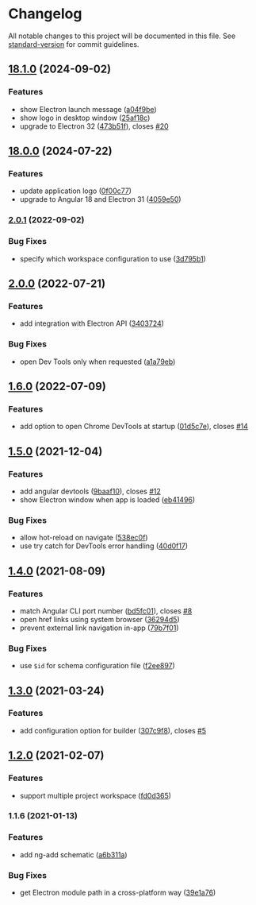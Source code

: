 # Changelog

All notable changes to this project will be documented in this file. See [standard-version](https://github.com/conventional-changelog/standard-version) for commit guidelines.

## [18.1.0](https://github.com/bampakoa/ngx-electronify/compare/18.0.0...18.1.0) (2024-09-02)


### Features

* show Electron launch message ([a04f9be](https://github.com/bampakoa/ngx-electronify/commit/a04f9bed4bfb131d9c0476400122a31fd40a8052))
* show logo in desktop window ([25af18c](https://github.com/bampakoa/ngx-electronify/commit/25af18c59b68554d69152981e37ec8f1b6a9c9aa))
* upgrade to Electron 32 ([473b51f](https://github.com/bampakoa/ngx-electronify/commit/473b51f8e38f351a7e3e8d1cb5d083cca777f91f)), closes [#20](https://github.com/bampakoa/ngx-electronify/issues/20)

## [18.0.0](https://github.com/bampakoa/ngx-electronify/compare/2.0.1...18.0.0) (2024-07-22)


### Features

* update application logo ([0f00c77](https://github.com/bampakoa/ngx-electronify/commit/0f00c77bbbca41826da4ac205f587090754d43bd))
* upgrade to Angular 18 and Electron 31 ([4059e50](https://github.com/bampakoa/ngx-electronify/commit/4059e5010b4d2bae9428da5ec34b49d80b73f9a6))

### [2.0.1](https://github.com/bampakoa/ngx-electronify/compare/2.0.0...2.0.1) (2022-09-02)


### Bug Fixes

* specify which workspace configuration to use ([3d795b1](https://github.com/bampakoa/ngx-electronify/commit/3d795b1b799d0ec79a9f0f7b3a8f527304982fda))

## [2.0.0](https://github.com/bampakoa/ngx-electronify/compare/1.6.0...2.0.0) (2022-07-21)


### Features

* add integration with Electron API ([3403724](https://github.com/bampakoa/ngx-electronify/commit/34037248f619cd0aece2bd664c688343f2d427c1))


### Bug Fixes

* open Dev Tools only when requested ([a1a79eb](https://github.com/bampakoa/ngx-electronify/commit/a1a79ebfde50d303b649d70b0cec02d11feb3b61))

## [1.6.0](https://github.com/bampakoa/ngx-electronify/compare/1.5.0...1.6.0) (2022-07-09)


### Features

* add option to open Chrome DevTools at startup ([01d5c7e](https://github.com/bampakoa/ngx-electronify/commit/01d5c7e3148834895c1f0350b6eac94c658f4cff)), closes [#14](https://github.com/bampakoa/ngx-electronify/issues/14)

## [1.5.0](https://github.com/bampakoa/ngx-electronify/compare/1.4.0...1.5.0) (2021-12-04)


### Features

* add angular devtools ([9baaf10](https://github.com/bampakoa/ngx-electronify/commit/9baaf10594cfc6a0931e0a5321211332b268d6d8)), closes [#12](https://github.com/bampakoa/ngx-electronify/issues/12)
* show Electron window when app is loaded ([eb41496](https://github.com/bampakoa/ngx-electronify/commit/eb41496fe66b0bbd4d27159157a9e447c1f9d49a))


### Bug Fixes

* allow hot-reload on navigate ([538ec0f](https://github.com/bampakoa/ngx-electronify/commit/538ec0fb9e086b8d07527e6e1b356dc73ffd25ac))
* use try catch for DevTools error handling ([40d0f17](https://github.com/bampakoa/ngx-electronify/commit/40d0f17c7c680576e803ec1326437f7d89b7a9c7))

## [1.4.0](https://github.com/bampakoa/ngx-electronify/compare/1.3.0...1.4.0) (2021-08-09)


### Features

* match Angular CLI port number ([bd5fc01](https://github.com/bampakoa/ngx-electronify/commit/bd5fc01db75b998e35fe5419eb7e77be31bdebbb)), closes [#8](https://github.com/bampakoa/ngx-electronify/issues/8)
* open href links using system browser ([36294d5](https://github.com/bampakoa/ngx-electronify/commit/36294d5f9c7af2638fd87f933db266478592e208))
* prevent external link navigation in-app ([79b7f01](https://github.com/bampakoa/ngx-electronify/commit/79b7f0140053746993525a8df8cf67446968bdcd))


### Bug Fixes

* use `$id` for schema configuration file ([f2ee897](https://github.com/bampakoa/ngx-electronify/commit/f2ee8975e3b57f9808efdd77c0a1ef82e76fcca2))

## [1.3.0](https://github.com/bampakoa/ngx-electronify/compare/1.2.0...1.3.0) (2021-03-24)


### Features

* add configuration option for builder ([307c9f8](https://github.com/bampakoa/ngx-electronify/commit/307c9f8951030bd260dc7ede0da9f732815791fa)), closes [#5](https://github.com/bampakoa/ngx-electronify/issues/5)

## [1.2.0](https://github.com/bampakoa/ngx-electronify/compare/1.1.6...1.2.0) (2021-02-07)


### Features

* support multiple project workspace ([fd0d365](https://github.com/bampakoa/ngx-electronify/commit/fd0d36542fbb7f5e22857b13f8be2b60a53e0a25))

### 1.1.6 (2021-01-13)


### Features

* add ng-add schematic ([a6b311a](https://github.com/bampakoa/ngx-electronify/commit/a6b311ab2f0d7f8db8e3a7f77027b0b0dc1bb7e0))

### Bug Fixes

* get Electron module path in a cross-platform way ([39e1a76](https://github.com/bampakoa/ngx-electronify/commit/39e1a76ffe3d5a3c1b8ccec84e2df739ea18ca03))
